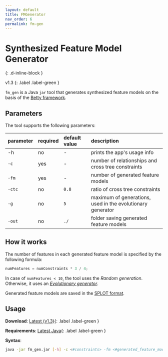 ```yaml
---
layout: default
title: FMGenerator
nav_order: 6
permalink: fm-gen
---
```


# Synthesized Feature Model Generator
{: .d-inline-block }

v1.3
{: .label .label-green }

`fm_gen` is a Java `jar` tool that generates synthesized feature models on the basis of the [Betty framework].

## Parameters

The tool supports the following parameters:

| parameter |required|default value| description |
|:---|:---|:---|:---|
|-h|no| - | prints the app's usage info |
|`-c`|yes| - |number of relationships and cross tree constraints|
|`-fm`|yes| - |number of generated feature models|
|`-ctc`|no| `0.8` |ratio of cross tree constraints|
|`-g`|no|`5`|maximum of generations, used in the evolutionary generator|
|`-out`|no|`./`|folder saving generated feature models|

## How it works

The number of features in each generated feature model is specified by the following formula:
```java
numFeatures = numConstraints * 3 / 4;
```

In case of `numFeatures < 10`, the tool uses the _Random generation_.
Otherwise, it uses an [_Evolutionary generator_].

Generated feature models are saved in the [SPLOT format].

## Usage

**Download**: [Latest (v1.3)]{: .label .label-green }

**Requirements**: [Latest Java]{: .label .label-green }

**Syntax**:
```bash
java -jar fm_gen.jar [-h] -c <#constraints> -fm <#generated_feature_models> [-ctc <ratio_cross_tree_constraints>] [-g <#max_generations>] [-out <path_to_folder>]
```

[Latest (v1.3)]: https://github.com/manleviet/CA-CDR-V2/releases/tag/fm-gen-v1.3
[Betty framework]: https://www.isa.us.es/betty/welcome
[_Evolutionary generator_]: https://www.isa.us.es/betty/documentation
[SPLOT format]: http://www.splot-research.org
[Latest Java]: https://www.java.com/en/download/manual.jsp